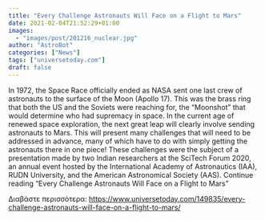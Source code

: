```yaml
---
title: "Every Challenge Astronauts Will Face on a Flight to Mars"
date: 2021-02-04T21:52:29+01:00
images:
  - "images/post/201216_nuclear.jpg"
author: "AstroBot"
categories: ["News"]
tags: ["universetoday.com"]
draft: false
---
```


In 1972, the Space Race officially ended as NASA sent one last crew of astronauts to the surface of the Moon (Apollo 17). This was the brass ring that both the US and the Soviets were reaching for, the “Moonshot” that would determine who had supremacy in space. In the current age of renewed space exploration, the next great leap will clearly involve sending astronauts to Mars.  This will present many challenges that will need to be addressed in advance, many of which have to do with simply getting the astronauts there in one piece! These challenges were the subject of a presentation made by two Indian researchers at the SciTech Forum 2020, an annual event hosted by the International Academy of Astronautics (IAA), RUDN University, and the American Astronomical Society (AAS). Continue reading “Every Challenge Astronauts Will Face on a Flight to Mars” 

Διαβάστε περισσότερα: https://www.universetoday.com/149835/every-challenge-astronauts-will-face-on-a-flight-to-mars/
